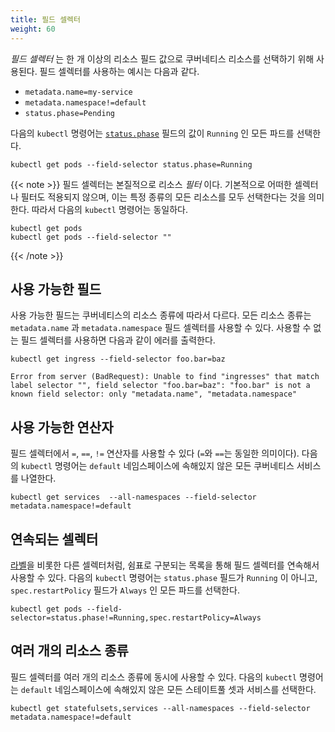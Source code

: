 ```yaml
---
title: 필드 셀렉터
weight: 60
---
```


_필드 셀렉터_ 는 한 개 이상의 리소스 필드 값으로 쿠버네티스 리소스를 선택하기 위해 사용된다. 필드 셀렉터를 사용하는 예시는 다음과 같다.

* `metadata.name=my-service`
* `metadata.namespace!=default`
* `status.phase=Pending`

다음의 `kubectl` 명령어는 [`status.phase`](/docs/concepts/workloads/pods/pod-lifecycle/#pod-phase) 필드의 값이 `Running` 인 모든 파드를 선택한다.

```shell
kubectl get pods --field-selector status.phase=Running
```

{{< note >}}
필드 셀렉터는 본질적으로 리소스 *필터* 이다. 기본적으로 어떠한 셀렉터나 필터도 적용되지 않으며, 이는 특정 종류의 모든 리소스를 모두 선택한다는 것을 의미한다. 따라서 다음의 `kubectl` 명령어는 동일하다.
```shell
kubectl get pods
kubectl get pods --field-selector ""
```
{{< /note >}}

## 사용 가능한 필드

사용 가능한 필드는 쿠버네티스의 리소스 종류에 따라서 다르다. 모든 리소스 종류는 `metadata.name` 과 `metadata.namespace` 필드 셀렉터를 사용할 수 있다. 사용할 수 없는 필드 셀렉터를 사용하면 다음과 같이 에러를 출력한다.

```shell
kubectl get ingress --field-selector foo.bar=baz
```
```
Error from server (BadRequest): Unable to find "ingresses" that match label selector "", field selector "foo.bar=baz": "foo.bar" is not a known field selector: only "metadata.name", "metadata.namespace"
```

## 사용 가능한 연산자

필드 셀렉터에서 `=`, `==`, `!=` 연산자를 사용할 수 있다 (`=`와 `==`는 동일한 의미이다). 다음의 `kubectl` 명령어는 `default` 네임스페이스에 속해있지 않은 모든 쿠버네티스 서비스를 나열한다.

```shell
kubectl get services  --all-namespaces --field-selector metadata.namespace!=default
```

## 연속되는 셀렉터

[라벨](/docs/concepts/overview/working-with-objects/labels)을 비롯한 다른 셀렉터처럼, 쉼표로 구분되는 목록을 통해 필드 셀렉터를 연속해서 사용할 수 있다. 다음의 `kubectl` 명령어는 `status.phase` 필드가 `Running` 이 아니고, `spec.restartPolicy` 필드가 `Always` 인 모든 파드를 선택한다.

```shell
kubectl get pods --field-selector=status.phase!=Running,spec.restartPolicy=Always
```

## 여러 개의 리소스 종류

필드 셀렉터를 여러 개의 리소스 종류에 동시에 사용할 수 있다. 다음의 `kubectl` 명령어는 `default` 네임스페이스에 속해있지 않은 모든 스테이트풀 셋과 서비스를 선택한다.

```shell
kubectl get statefulsets,services --all-namespaces --field-selector metadata.namespace!=default
```
